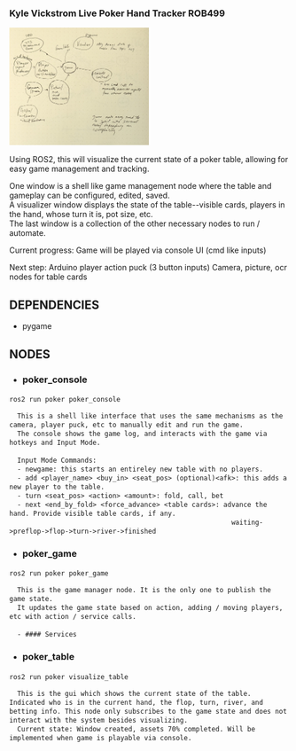 ### Kyle Vickstrom Live Poker Hand Tracker ROB499

<img src="poker/assets/node_sketch.jpg"  width="50%"/>  

Using ROS2, this will visualize the current state of a poker table, allowing for easy game management and tracking.  

One window is a shell like game management node where the table and gameplay can be configured, edited, saved.  
A visualizer window displays the state of the table--visible cards, players in the hand, whose turn it is, pot size, etc.  
The last window is a collection of the other necessary nodes to run / automate.  

Current progress:
   Game will be played via console UI (cmd like inputs)

   Next step:
   Arduino player action puck (3 button inputs)
   Camera, picture, ocr nodes for table cards
  
## DEPENDENCIES  
* pygame  
  
## NODES  
  
  - ### poker_console  
  `ros2 run poker poker_console`  
    
      This is a shell like interface that uses the same mechanisms as the camera, player puck, etc to manually edit and run the game.  
      The console shows the game log, and interacts with the game via hotkeys and Input Mode.  

      Input Mode Commands:  
      - newgame: this starts an entireley new table with no players.  
      - add <player_name> <buy_in> <seat_pos> (optional)<afk>: this adds a new player to the table.  
      - turn <seat_pos> <action> <amount>: fold, call, bet
      - next <end_by_fold> <force_advance> <table cards>: advance the hand. Provide visible table cards, if any.  
                                                            waiting->preflop->flop->turn->river->finished  

   - ### poker_game  
   `ros2 run poker poker_game`  

      This is the game manager node. It is the only one to publish the game state.  
      It updates the game state based on action, adding / moving players, etc with action / service calls.  
        
      - #### Services  

   - ### poker_table  
   `ros2 run poker visualize_table`  

      This is the gui which shows the current state of the table. Indicated who is in the current hand, the flop, turn, river, and betting info. This node only subscribes to the game state and does not interact with the system besides visualizing.  
      Current state: Window created, assets 70% completed. Will be implemented when game is playable via console.  